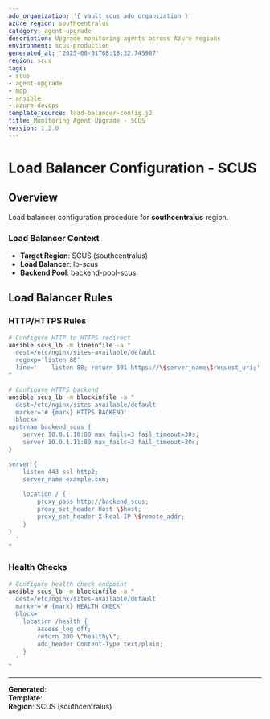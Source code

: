```yaml
---
ado_organization: '{ vault_scus_ado_organization }'
azure_region: southcentralus
category: agent-upgrade
description: Upgrade monitoring agents across Azure regions
environment: scus-production
generated_at: '2025-08-01T08:18:32.745987'
region: scus
tags:
- scus
- agent-upgrade
- mop
- ansible
- azure-devops
template_source: load-balancer-config.j2
title: Monitoring Agent Upgrade - SCUS
version: 1.2.0
---
```



# Load Balancer Configuration - SCUS

## Overview

Load balancer configuration procedure for **southcentralus** region.

### Load Balancer Context

- **Target Region**: SCUS (southcentralus)
- **Load Balancer**: lb-scus
- **Backend Pool**: backend-pool-scus

## Load Balancer Rules

### HTTP/HTTPS Rules
```bash
# Configure HTTP to HTTPS redirect
ansible scus_lb -m lineinfile -a "
  dest=/etc/nginx/sites-available/default
  regexp='listen 80'
  line='    listen 80; return 301 https://\$server_name\$request_uri;'
"

# Configure HTTPS backend
ansible scus_lb -m blockinfile -a "
  dest=/etc/nginx/sites-available/default
  marker='# {mark} HTTPS BACKEND'
  block='
upstream backend_scus {
    server 10.0.1.10:80 max_fails=3 fail_timeout=30s;
    server 10.0.1.11:80 max_fails=3 fail_timeout=30s;
}

server {
    listen 443 ssl http2;
    server_name example.com;
    
    location / {
        proxy_pass http://backend_scus;
        proxy_set_header Host \$host;
        proxy_set_header X-Real-IP \$remote_addr;
    }
}
  '
"
```

### Health Checks
```bash
# Configure health check endpoint
ansible scus_lb -m blockinfile -a "
  dest=/etc/nginx/sites-available/default
  marker='# {mark} HEALTH CHECK'
  block='
    location /health {
        access_log off;
        return 200 \"healthy\";
        add_header Content-Type text/plain;
    }
  '
"
```

---

**Generated**:   
**Template**:   
**Region**: SCUS (southcentralus)